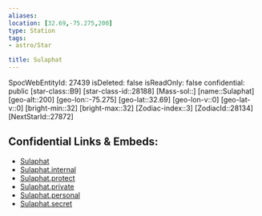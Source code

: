 ```yaml
---
aliases: 
location: [32.69,-75.275,200]
type: Station
tags:
- astro/Star

title: Sulaphat
---
```

SpocWebEntityId: 27439
isDeleted: false
isReadOnly: false
confidential: public
[star-class::B9]
[star-class-id::28188]
[Mass-sol::]
[name::Sulaphat]
[geo-alt::200]
[geo-lon::-75.275]
[geo-lat::32.69]
[geo-lon-v::0]
[geo-lat-v::0]
[bright-min::32]
[bright-max::32]
[Zodiac-index::3]
[ZodiacId::28134]
[NextStarId::27872]



## Confidential Links & Embeds: 
- [Sulaphat](../../../_public/astro/Star/Sulaphat.md) 
- [Sulaphat.internal](../../../_internal/astro/Star/Sulaphat.internal.md) 
- [Sulaphat.protect](../../../_protect/astro/Star/Sulaphat.protect.md) 
- [Sulaphat.private](../../../_private/astro/Star/Sulaphat.private.md) 
- [Sulaphat.personal](../../../_personal/astro/Star/Sulaphat.personal.md) 
- [Sulaphat.secret](../../../_secret/astro/Star/Sulaphat.secret.md) 
